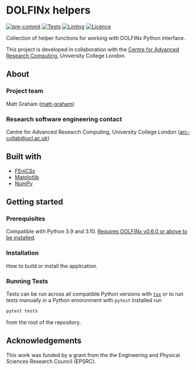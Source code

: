 # DOLFINx helpers

[![pre-commit](https://img.shields.io/badge/pre--commit-enabled-brightgreen?logo=pre-commit&logoColor=white)](https://github.com/pre-commit/pre-commit)
[![Tests](https://github.com/UCL/dxh/actions/workflows/tests.yml/badge.svg)](https://github.com/UCL/dxh/actions/workflows/tests.yml)
[![Linting](https://github.com/UCL/dxh/actions/workflows/linting.yml/badge.svg)](https://github.com/UCL/dxh/actions/workflows/linting.yml)
[![Licence][licence-badge]](./LICENCE.md)

<!--
[![PyPI version][pypi-version]][pypi-link]
[![Conda-Forge][conda-badge]][conda-link]
[![PyPI platforms][pypi-platforms]][pypi-link]
-->

<!-- prettier-ignore-start -->
[conda-badge]:              https://img.shields.io/conda/vn/conda-forge/dxh
[conda-link]:               https://github.com/conda-forge/dxh-feedstock
[pypi-link]:                https://pypi.org/project/dxh/
[pypi-platforms]:           https://img.shields.io/pypi/pyversions/dxh
[pypi-version]:             https://img.shields.io/pypi/v/dxh
[licence-badge]:             https://img.shields.io/badge/License-MIT-yellow.svg
<!-- prettier-ignore-end -->

Collection of helper functions for working with DOLFINx Python interface.

This project is developed in collaboration with the [Centre for Advanced Research Computing](https://ucl.ac.uk/arc), University College London.

## About

### Project team

Matt Graham ([matt-graham](https://github.com/matt-graham))

### Research software engineering contact

Centre for Advanced Research Computing, University College London
([arc-collab@ucl.ac.uk](mailto:arc-collab@ucl.ac.uk))

## Built with

- [FEniCSx](https://fenicsproject.org/)
- [Matplotlib](https://matplotlib.org/)
- [NumPy](https://numpy.org/)

## Getting started

### Prerequisites

Compatible with Python 3.9 and 3.10. [Requires DOLFINx v0.6.0 or above to be installed](https://github.com/FEniCS/dolfinx#installation).

### Installation

How to build or install the application.

### Running Tests

Tests can be run across all compatible Python versions with [`tox`](https://tox.wiki/en/latest/)
or to run tests manually in a Python environment with `pytest` installed run

```sh
pytest tests
```

from the root of the repository.

<!--

## Citation

Please cite [xx.yyy/zenodo.zzzz](https://doi.org/xx.yyy/zenodo.zzzzz) for this work if you use this code.

<details>
<summary>BibTEX</summary>

```bibtex
@article{xxx2023paper,
  title={Title},
  author={Author},
  journal={arXiv},
  year={2023}
}
```

</details>

-->

## Acknowledgements

This work was funded by a grant from the the Engineering and Physical Sciences Research Council (EPSRC).
